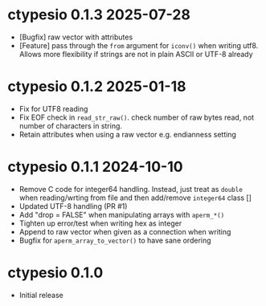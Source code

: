 
# ctypesio 0.1.3  2025-07-28

* [Bugfix] raw vector with attributes
* [Feature] pass through the `from` argument for `iconv()` when 
  writing utf8. Allows more flexibility if strings are not 
  in plain ASCII or UTF-8 already

# ctypesio 0.1.2  2025-01-18

* Fix for UTF8 reading
* Fix EOF check in `read_str_raw()`.  check number of raw bytes read, 
  not number of characters in string.
* Retain attributes when using a raw vector e.g. endianness setting

# ctypesio 0.1.1  2024-10-10

* Remove C code for integer64 handling. Instead, just treat as `double` 
  when reading/wrting from file and then add/remove `integer64` class []
* Updated UTF-8 handling (PR #1)
* Add "drop = FALSE" when manipulating arrays with `aperm_*()`
* Tighten up error/test when writing hex as integer
* Append to raw vector when given as a connection when writing
* Bugfix for `aperm_array_to_vector()` to have sane ordering

# ctypesio 0.1.0

* Initial release
